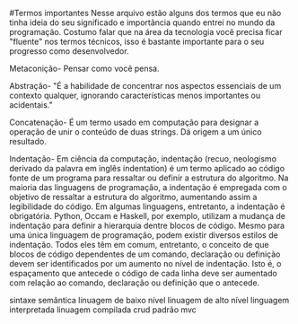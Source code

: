 #Termos importantes
Nesse arquivo estão alguns dos termos que eu não tinha ideia do seu significado e importãncia quando entrei no mundo da programação. Costumo falar que na área da tecnologia você precisa ficar "fluente" nos termos técnicos, isso é bastante importante para o seu progresso como desenvolvedor.


Metaconição- Pensar como você pensa.

Abstração- "É a habilidade de concentrar nos aspectos essenciais de um contexto qualquer, ignorando características menos importantes ou acidentais."

Concatenação- É um termo usado em computação para designar a operação de unir o conteúdo de duas strings. Dá origem a um único resultado. 

Indentação- Em ciência da computação, indentação (recuo, neologismo derivado da palavra em inglês indentation) é um termo aplicado ao código fonte de um programa para ressaltar ou definir a estrutura do algoritmo. Na maioria das linguagens de programação, a indentação é empregada com o objetivo de ressaltar a estrutura do algoritmo, aumentando assim a legibilidade do código. Em algumas linguagens, entretanto, a indentação é obrigatória. Python, Occam e Haskell, por exemplo, utilizam a mudança de indentação para definir a hierarquia dentre blocos de código. Mesmo para uma única linguagem de programação, podem existir diversos estilos de indentação. Todos eles têm em comum, entretanto, o conceito de que blocos de código dependentes de um comando, declaração ou definição devem ser identificados por um aumento no nível de indentação. Isto é, o espaçamento que antecede o código de cada linha deve ser aumentado com relação ao comando, declaração ou definição que o antecede.

sintaxe
semântica
linuagem de baixo nível
linuagem de alto nível
linguagem interpretada
linuagem compilada
crud
padrão mvc


